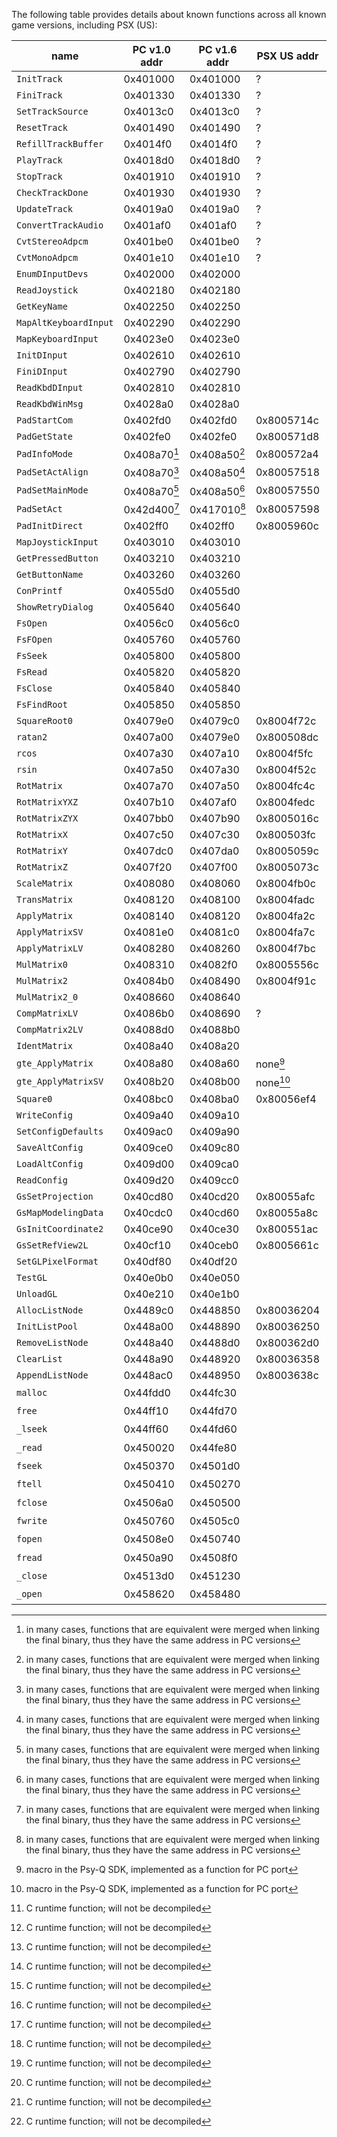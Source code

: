 
The following table provides details about known functions across all known
game versions, including PSX (US):

| name                  | PC v1.0 addr     | PC v1.6 addr     | PSX US addr  | group | subgroup | decompiled? |
|-----------------------|------------------|------------------|--------------|-------|----------|-------------|
| `InitTrack`           | 0x401000         | 0x401000         | ?            | misc  | track    | yes         |
| `FiniTrack`           | 0x401330         | 0x401330         | ?            | misc  | track    | yes         |
| `SetTrackSource`      | 0x4013c0         | 0x4013c0         | ?            | misc  | track    | yes         |
| `ResetTrack`          | 0x401490         | 0x401490         | ?            | misc  | track    | yes         |
| `RefillTrackBuffer`   | 0x4014f0         | 0x4014f0         | ?            | misc  | track    | yes         |
| `PlayTrack`           | 0x4018d0         | 0x4018d0         | ?            | misc  | track    | yes         |
| `StopTrack`           | 0x401910         | 0x401910         | ?            | misc  | track    | yes         |
| `CheckTrackDone`      | 0x401930         | 0x401930         | ?            | misc  | track    | yes         |
| `UpdateTrack`         | 0x4019a0         | 0x4019a0         | ?            | misc  | track    | yes         |
| `ConvertTrackAudio`   | 0x401af0         | 0x401af0         | ?            | misc  | track    | yes         |
| `CvtStereoAdpcm`      | 0x401be0         | 0x401be0         | ?            | misc  | track    | yes         |
| `CvtMonoAdpcm`        | 0x401e10         | 0x401e10         | ?            | misc  | track    | yes         |
| `EnumDInputDevs`      | 0x402000         | 0x402000         |              | port  | pad      | yes         |
| `ReadJoystick`        | 0x402180         | 0x402180         |              | port  | pad      | yes         |
| `GetKeyName`          | 0x402250         | 0x402250         |              | port  | pad      | yes         |
| `MapAltKeyboardInput` | 0x402290         | 0x402290         |              | port  | pad      | yes         |
| `MapKeyboardInput`    | 0x4023e0         | 0x4023e0         |              | port  | pad      | yes         |
| `InitDInput`          | 0x402610         | 0x402610         |              | port  | pad      | yes         |
| `FiniDInput`          | 0x402790         | 0x402790         |              | port  | pad      | yes         |
| `ReadKbdDInput`       | 0x402810         | 0x402810         |              | port  | pad      | yes         |
| `ReadKbdWinMsg`       | 0x4028a0         | 0x4028a0         |              | port  | pad      | yes         |
| `PadStartCom`         | 0x402fd0         | 0x402fd0         | 0x8005714c   | sdk   | pad      | yes         |
| `PadGetState`         | 0x402fe0         | 0x402fe0         | 0x800571d8   | sdk   | pad      | yes         |
| `PadInfoMode`         | 0x408a70[^merge] | 0x408a50[^merge] | 0x800572a4   | sdk   | pad      | yes         |
| `PadSetActAlign`      | 0x408a70[^merge] | 0x408a50[^merge] | 0x80057518   | sdk   | pad      | yes         |
| `PadSetMainMode`      | 0x408a70[^merge] | 0x408a50[^merge] | 0x80057550   | sdk   | pad      | yes         |
| `PadSetAct`           | 0x42d400[^merge] | 0x417010[^merge] | 0x80057598   | sdk   | pad      | yes         |
| `PadInitDirect`       | 0x402ff0         | 0x402ff0         | 0x8005960c   | sdk   | pad      | yes         |
| `MapJoystickInput`    | 0x403010         | 0x403010         |              | port  | pad      | yes         |
| `GetPressedButton`    | 0x403210         | 0x403210         |              | port  | pad      | yes         |
| `GetButtonName`       | 0x403260         | 0x403260         |              | port  | pad      | yes         |
| `ConPrintf`           | 0x4055d0         | 0x4055d0         |              | port  | misc     | yes         |
| `ShowRetryDialog`     | 0x405640         | 0x405640         |              | port  | misc     | yes         |
| `FsOpen`              | 0x4056c0         | 0x4056c0         |              | port  | fs       | yes         |
| `FsFOpen`             | 0x405760         | 0x405760         |              | port  | fs       | yes         |
| `FsSeek`              | 0x405800         | 0x405800         |              | port  | fs       | yes         |
| `FsRead`              | 0x405820         | 0x405820         |              | port  | fs       | yes         |
| `FsClose`             | 0x405840         | 0x405840         |              | port  | fs       | yes         |
| `FsFindRoot`          | 0x405850         | 0x405850         |              | port  | fs       | yes         |
| `SquareRoot0`         | 0x4079e0         | 0x4079c0         | 0x8004f72c   | sdk   | gte      | yes         |
| `ratan2`              | 0x407a00         | 0x4079e0         | 0x800508dc   | sdk   | gte      | yes         |
| `rcos`                | 0x407a30         | 0x407a10         | 0x8004f5fc   | sdk   | gte      | yes         |
| `rsin`                | 0x407a50         | 0x407a30         | 0x8004f52c   | sdk   | gte      | yes         |
| `RotMatrix`           | 0x407a70         | 0x407a50         | 0x8004fc4c   | sdk   | gte      | yes         |
| `RotMatrixYXZ`        | 0x407b10         | 0x407af0         | 0x8004fedc   | sdk   | gte      | yes         |
| `RotMatrixZYX`        | 0x407bb0         | 0x407b90         | 0x8005016c   | sdk   | gte      | yes         |
| `RotMatrixX`          | 0x407c50         | 0x407c30         | 0x800503fc   | sdk   | gte      | yes         |
| `RotMatrixY`          | 0x407dc0         | 0x407da0         | 0x8005059c   | sdk   | gte      | yes         |
| `RotMatrixZ`          | 0x407f20         | 0x407f00         | 0x8005073c   | sdk   | gte      | yes         |
| `ScaleMatrix`         | 0x408080         | 0x408060         | 0x8004fb0c   | sdk   | gte      | yes         |
| `TransMatrix`         | 0x408120         | 0x408100         | 0x8004fadc   | sdk   | gte      | yes         |
| `ApplyMatrix`         | 0x408140         | 0x408120         | 0x8004fa2c   | sdk   | gte      | yes         |
| `ApplyMatrixSV`       | 0x4081e0         | 0x4081c0         | 0x8004fa7c   | sdk   | gte      | yes         |
| `ApplyMatrixLV`       | 0x408280         | 0x408260         | 0x8004f7bc   | sdk   | gte      | yes         |
| `MulMatrix0`          | 0x408310         | 0x4082f0         | 0x8005556c   | sdk   | gte      | yes         |
| `MulMatrix2`          | 0x4084b0         | 0x408490         | 0x8004f91c   | sdk   | gte      | yes         |
| `MulMatrix2_0`        | 0x408660         | 0x408640         |              | port  | gte      | yes         |
| `CompMatrixLV`        | 0x4086b0         | 0x408690         | ?            | sdk   | gte      | yes         |
| `CompMatrix2LV`       | 0x4088d0         | 0x4088b0         |              | port  | gte      | yes         |
| `IdentMatrix`         | 0x408a40         | 0x408a20         |              | port  | gte      | yes         |
| `gte_ApplyMatrix`     | 0x408a80         | 0x408a60         | none[^macro] | sdk   | gte      | yes         |
| `gte_ApplyMatrixSV`   | 0x408b20         | 0x408b00         | none[^macro] | sdk   | gte      | yes         |
| `Square0`             | 0x408bc0         | 0x408ba0         | 0x80056ef4   | sdk   | gte      | yes         |
| `WriteConfig`         | 0x409a40         | 0x409a10         |              | port  | cfg      | yes         |
| `SetConfigDefaults`   | 0x409ac0         | 0x409a90         |              | port  | cfg      | yes         |
| `SaveAltConfig`       | 0x409ce0         | 0x409c80         |              | port  | cfg      | yes         |
| `LoadAltConfig`       | 0x409d00         | 0x409ca0         |              | port  | cfg      | yes         |
| `ReadConfig`          | 0x409d20         | 0x409cc0         |              | port  | cfg      | yes         |
| `GsSetProjection`     | 0x40cd80         | 0x40cd20         | 0x80055afc   | sdk   | gs       | no          |
| `GsMapModelingData`   | 0x40cdc0         | 0x40cd60         | 0x80055a8c   | sdk   | gs       | no          |
| `GsInitCoordinate2`   | 0x40ce90         | 0x40ce30         | 0x800551ac   | sdk   | gs       | no          |
| `GsSetRefView2L`      | 0x40cf10         | 0x40ceb0         | 0x8005661c   | sdk   | gs       | no          |
| `SetGLPixelFormat`    | 0x40df80         | 0x40df20         |              | port  | rogl     | yes         |
| `TestGL`              | 0x40e0b0         | 0x40e050         |              | port  | rogl     | yes         |
| `UnloadGL`            | 0x40e210         | 0x40e1b0         |              | port  | rogl     | yes         |
| `AllocListNode`       | 0x4489c0         | 0x448850         | 0x80036204   | game  | list     | yes         |
| `InitListPool`        | 0x448a00         | 0x448890         | 0x80036250   | game  | list     | yes         |
| `RemoveListNode`      | 0x448a40         | 0x4488d0         | 0x800362d0   | game  | list     | yes         |
| `ClearList`           | 0x448a90         | 0x448920         | 0x80036358   | game  | list     | yes         |
| `AppendListNode`      | 0x448ac0         | 0x448950         | 0x8003638c   | game  | list     | yes         |
| `malloc`              | 0x44fdd0         | 0x44fc30         |              | crt   | crt      | no[^crt]    |
| `free`                | 0x44ff10         | 0x44fd70         |              | crt   | crt      | no[^crt]    |
| `_lseek`              | 0x44ff60         | 0x44fd60         |              | crt   | crt      | no[^crt]    |
| `_read`               | 0x450020         | 0x44fe80         |              | crt   | crt      | no[^crt]    |
| `fseek`               | 0x450370         | 0x4501d0         |              | crt   | crt      | no[^crt]    |
| `ftell`               | 0x450410         | 0x450270         |              | crt   | crt      | no[^crt]    |
| `fclose`              | 0x4506a0         | 0x450500         |              | crt   | crt      | no[^crt]    |
| `fwrite`              | 0x450760         | 0x4505c0         |              | crt   | crt      | no[^crt]    |
| `fopen`               | 0x4508e0         | 0x450740         |              | crt   | crt      | no[^crt]    |
| `fread`               | 0x450a90         | 0x4508f0         |              | crt   | crt      | no[^crt]    |
| `_close`              | 0x4513d0         | 0x451230         |              | crt   | crt      | no[^crt]    |
| `_open`               | 0x458620         | 0x458480         |              | crt   | crt      | no[^crt]    |

[^merge]: in many cases, functions that are equivalent were merged when linking
the final binary, thus they have the same address in PC versions
[^macro]: macro in the Psy-Q SDK, implemented as a function for PC port
[^crt]: C runtime function; will not be decompiled
